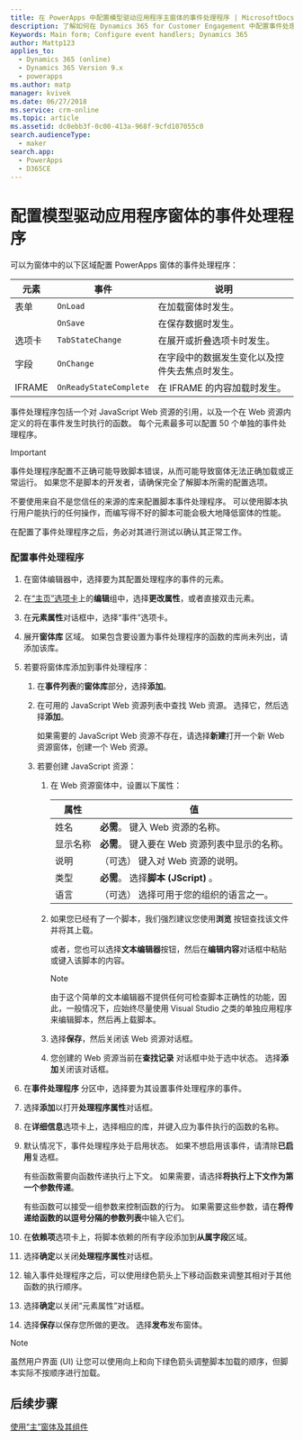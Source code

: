 ```yaml
---
title: 在 PowerApps 中配置模型驱动应用程序主窗体的事件处理程序 | MicrosoftDocs
description: 了解如何在 Dynamics 365 for Customer Engagement 中配置事件处理程序
Keywords: Main form; Configure event handlers; Dynamics 365
author: Mattp123
applies_to:
  - Dynamics 365 (online)
  - Dynamics 365 Version 9.x
  - powerapps
ms.author: matp
manager: kvivek
ms.date: 06/27/2018
ms.service: crm-online
ms.topic: article
ms.assetid: dc0ebb3f-0c00-413a-968f-9cfd107055c0
search.audienceType:
  - maker
search.app:
  - PowerApps
  - D365CE
---
```

# <a name="configure-model-driven-app-form-event-handlers"></a>配置模型驱动应用程序窗体的事件处理程序

 可以为窗体中的以下区域配置 PowerApps 窗体的事件处理程序：  
  
|元素|事件|说明|  
|-------------|-----------|-----------------|  
|表单|`OnLoad`|在加载窗体时发生。|  
||`OnSave`|在保存数据时发生。|  
|选项卡|`TabStateChange`|在展开或折叠选项卡时发生。|  
|字段|`OnChange`|在字段中的数据发生变化以及控件失去焦点时发生。|  
|IFRAME|`OnReadyStateComplete`|在 IFRAME 的内容加载时发生。|  
  
 事件处理程序包括一个对 JavaScript Web 资源的引用，以及一个在 Web 资源内定义的将在事件发生时执行的函数。 每个元素最多可以配置 50 个单独的事件处理程序。  
  
> [!IMPORTANT]
>  事件处理程序配置不正确可能导致脚本错误，从而可能导致窗体无法正确加载或正常运行。 如果您不是脚本的开发者，请确保完全了解脚本所需的配置选项。  
>   
>  不要使用来自不是您信任的来源的库来配置脚本事件处理程序。 可以使用脚本执行用户能执行的任何操作，而编写得不好的脚本可能会极大地降低窗体的性能。  
>   
>  在配置了事件处理程序之后，务必对其进行测试以确认其正常工作。  
  
### <a name="to-configure-an-event-handler"></a>配置事件处理程序 
  
1.  在窗体编辑器中，选择要为其配置处理程序的事件的元素。  
  
2.  在[“主页”选项卡](form-editor-user-interface-legacy.md#home-tab)上的**编辑**组中，选择**更改属性**，或者直接双击元素。  
  
3.  在**元素属性**对话框中，选择“事件”选项卡。  
  
4.  展开**窗体库** 区域。 如果包含要设置为事件处理程序的函数的库尚未列出，请添加该库。  
  
5.  若要将窗体库添加到事件处理程序：  
    1.  在**事件列表**的**窗体库**部分，选择**添加**。  
  
    2.  在可用的 JavaScript Web 资源列表中查找 Web 资源。 选择它，然后选择**添加**。  
  
         如果需要的 JavaScript Web 资源不存在，请选择**新建**打开一个新 Web 资源窗体，创建一个 Web 资源。  
  
    3.  若要创建 JavaScript 资源：  
        1.  在 Web 资源窗体中，设置以下属性：  
  
            |属性|值|  
            |--------------|-----------|  
            |姓名|**必需**。 键入 Web 资源的名称。|  
            |显示名称|**必需**。 键入要在 Web 资源列表中显示的名称。|  
            |说明|（可选） 键入对 Web 资源的说明。|  
            |类型|**必需**。 选择**脚本 (JScript)** 。|  
            |语言|（可选） 选择可用于您的组织的语言之一。|  
  
        2.  如果您已经有了一个脚本，我们强烈建议您使用**浏览** 按钮查找该文件并将其上载。  
  
             或者，您也可以选择**文本编辑器**按钮，然后在**编辑内容**对话框中粘贴或键入该脚本的内容。  
  
            > [!NOTE]
            >  由于这个简单的文本编辑器不提供任何可检查脚本正确性的功能，因此，一般情况下，应始终尽量使用 Visual Studio 之类的单独应用程序来编辑脚本，然后再上载脚本。  
  
        3.  选择**保存**，然后关闭该 Web 资源对话框。  
  
        4.  您创建的 Web 资源当前在**查找记录** 对话框中处于选中状态。 选择**添加**关闭该对话框。  
6.  在**事件处理程序** 分区中，选择要为其设置事件处理程序的事件。  
  
7.  选择**添加**以打开**处理程序属性**对话框。  
  
8. 在**详细信息**选项卡上，选择相应的库，并键入应为事件执行的函数的名称。  
  
9. 默认情况下，事件处理程序处于启用状态。 如果不想启用该事件，请清除**已启用**复选框。  
  
     有些函数需要向函数传递执行上下文。 如果需要，请选择**将执行上下文作为第一个参数传递**。  
  
     有些函数可以接受一组参数来控制函数的行为。 如果需要这些参数，请在**将传递给函数的以逗号分隔的参数列表**中输入它们。  
  
10. 在**依赖项**选项卡上，将脚本依赖的所有字段添加到**从属字段**区域。  
  
11. 选择**确定**以关闭**处理程序属性**对话框。  
  
12. 输入事件处理程序之后，可以使用绿色箭头上下移动函数来调整其相对于其他函数的执行顺序。  
  
13. 选择**确定**以关闭“元素属性”对话框。  
  
14. 选择**保存**以保存您所做的更改。 选择**发布**发布窗体。  
  
> [!NOTE]
>  虽然用户界面 (UI) 让您可以使用向上和向下绿色箭头调整脚本加载的顺序，但脚本实际不按顺序进行加载。   

## <a name="next-steps"></a>后续步骤

[使用“主”窗体及其组件](use-main-form-and-components.md)
